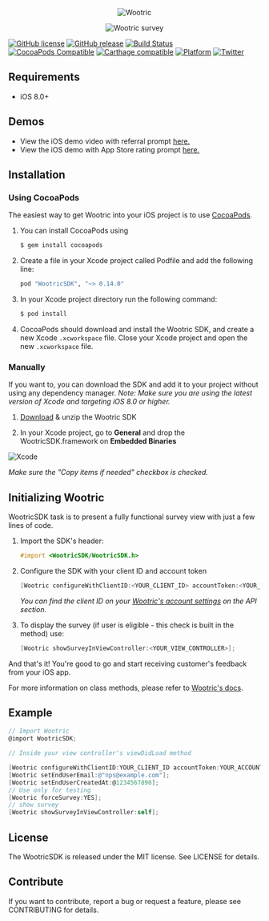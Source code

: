 <p align="center" >
  <img src="https://cloud.githubusercontent.com/assets/1431421/16471739/4e28eec8-3e24-11e6-8ee1-39d36bbf679e.png" alt="Wootric" title="Wootric">
</p>

<p align="center" >
  <img src="https://cloud.githubusercontent.com/assets/1431421/16506354/73eb99e4-3ee7-11e6-8396-0e6591eb6671.gif" alt="Wootric survey" title="Wootric">
</p>


[![GitHub license](https://img.shields.io/badge/license-MIT-lightgrey.svg)](https://raw.githubusercontent.com/Wootric/WootricSDK-iOS/master/LICENSE.md) [![GitHub release](https://img.shields.io/github/release/Wootric/WootricSDK-iOS.svg)](https://github.com/Wootric/WootricSDK-iOS/releases) [![Build Status](https://img.shields.io/circleci/project/Wootric/WootricSDK-iOS.svg)](https://img.shields.io/circleci/project/Wootric/WootricSDK-iOS.svg) [![CocoaPods Compatible](https://img.shields.io/cocoapods/v/WootricSDK.svg)](https://img.shields.io/cocoapods/v/WootricSDK.svg) [![Carthage compatible](https://img.shields.io/badge/Carthage-compatible-4BC51D.svg?style=flat)](https://github.com/Carthage/Carthage) [![Platform](https://img.shields.io/cocoapods/p/WootricSDK.svg?style=flat)](http://cocoadocs.org/docsets/WootricSDK) [![Twitter](https://img.shields.io/badge/twitter-@Wootric-blue.svg?style=flat)](http://twitter.com/Wootric)


## Requirements
- iOS 8.0+

## Demos
- View the iOS demo video with referral prompt [here.](http://cl.ly/1Q1l0w242f05)
- View the iOS demo with App Store rating prompt [here.](http://cl.ly/2R3j0T283k2p)

## Installation

### Using CocoaPods
The easiest way to get Wootric into your iOS project is to use [CocoaPods](http://cocoapods.org).

1. You can install CocoaPods using 
	```bash
	$ gem install cocoapods
	```

2. Create a file in your Xcode project called Podfile and add the following line:
	```ruby
	pod "WootricSDK", "~> 0.14.0"
	```

3. In your Xcode project directory run the following command:
	```bash
	$ pod install
	``` 

4. CocoaPods should download and install the Wootric SDK, and create a new Xcode `.xcworkspace` file. Close your Xcode project and open the new `.xcworkspace` file.


### Manually
If you want to, you can download the SDK and add it to your project without using any dependency manager.
*Note: Make sure you are using the latest version of Xcode and targeting iOS 8.0 or higher.*

1. [Download](https://github.com/Wootric/WootricSDK-iOS/releases) & unzip the Wootric SDK

2. In your Xcode project, go to **General** and drop the WootricSDK.framework on **Embedded Binaries**

![Xcode](https://cloud.githubusercontent.com/assets/1431421/16505349/238edd62-3ee2-11e6-8f91-9d3c978a10cf.png)

*Make sure the "Copy items if needed" checkbox is checked.*


## Initializing Wootric
WootricSDK task is to present a fully functional survey view with just a few lines of code.

1. Import the SDK's header:
	```objective-c
	#import <WootricSDK/WootricSDK.h>
	```

2. Configure the SDK with your client ID and account token
	```objective-c
	[Wootric configureWithClientID:<YOUR_CLIENT_ID> accountToken:<YOUR_TOKEN>];
	``` 
	*You can find the client ID on your [Wootric's account settings](https://app.wootric.com/account_settings/edit?) on the API section.*

3. To display the survey (if user is eligible - this check is built in the method) use:
	```objective-c
	[Wootric showSurveyInViewController:<YOUR_VIEW_CONTROLLER>];
	```

And that's it! You're good to go and start receiving customer's feedback from your iOS app.

For more information on class methods, please refer to [Wootric's docs](http://cocoadocs.org/docsets/WootricSDK/0.5.6/Classes/Wootric.html).

## Example

```objective-c
// Import Wootric
@import WootricSDK;

// Inside your view controller's viewDidLoad method

[Wootric configureWithClientID:YOUR_CLIENT_ID accountToken:YOUR_ACCOUNT_TOKEN];
[Wootric setEndUserEmail:@"nps@example.com"];
[Wootric setEndUserCreatedAt:@1234567890];
// Use only for testing
[Wootric forceSurvey:YES];
// show survey
[Wootric showSurveyInViewController:self];

```

## License

The WootricSDK is released under the MIT license. See LICENSE for details.

## Contribute

If you want to contribute, report a bug or request a feature, please see CONTRIBUTING for details.

